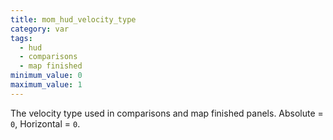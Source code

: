 ```yaml
---
title: mom_hud_velocity_type
category: var
tags:
  - hud
  - comparisons
  - map finished
minimum_value: 0
maximum_value: 1
---
```


The velocity type used in comparisons and map finished panels. Absolute = `0`, Horizontal = `0`.